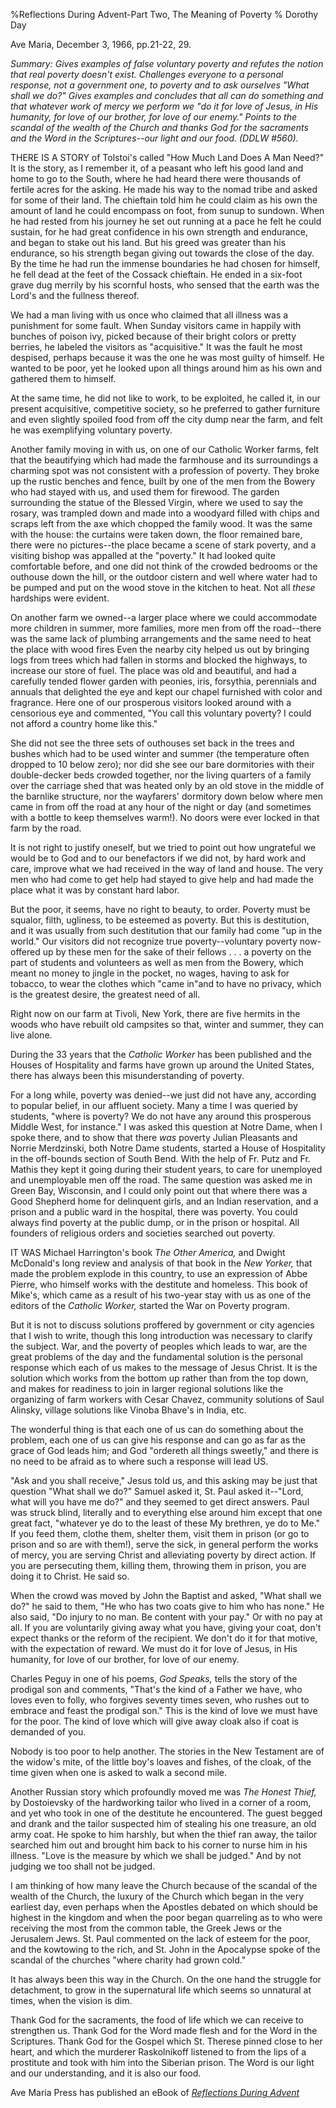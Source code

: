 %Reflections During Advent-Part Two, The Meaning of Poverty
% Dorothy Day

Ave Maria, December 3, 1966, pp.21-22, 29.

*Summary: Gives examples of false voluntary poverty and refutes the
notion that real poverty doesn't exist. Challenges everyone to a
personal response, not a government one, to poverty and to ask ourselves
"What shall we do?" Gives examples and concludes that all can do
something and that whatever work of mercy we perform we "do it for love
of Jesus, in His humanity, for love of our brother, for love of our
enemy." Points to the scandal of the wealth of the Church and thanks God
for the sacraments and the Word in the Scriptures--our light and our
food. (DDLW \#560).*

THERE IS A STORY of Tolstoi's called "How Much Land Does A Man Need?" It
is the story, as I remember it, of a peasant who left his good land and
home to go to the South, where he had heard there were thousands of
fertile acres for the asking. He made his way to the nomad tribe and
asked for some of their land. The chieftain told him he could claim as
his own the amount of land he could encompass on foot, from sunup to
sundown. When he had rested from his journey he set out running at a
pace he felt he could sustain, for he had great confidence in his own
strength and endurance, and began to stake out his land. But his greed
was greater than his endurance, so his strength began giving out towards
the close of the day. By the time he had run the immense boundaries he
had chosen for himself, he fell dead at the feet of the Cossack
chieftain. He ended in a six-foot grave dug merrily by his scornful
hosts, who sensed that the earth was the Lord's and the fullness
thereof.

We had a man living with us once who claimed that all illness was a
punishment for some fault. When Sunday visitors came in happily with
bunches of poison ivy, picked because of their bright colors or pretty
berries, he labeled the visitors as "acquisitive." It was the fault he
most despised, perhaps because it was the one he was most guilty of
himself. He wanted to be poor, yet he looked upon all things around him
as his own and gathered them to himself.

At the same time, he did not like to work, to be exploited, he called
it, in our present acquisitive, competitive society, so he preferred to
gather furniture and even slightly spoiled food from off the city dump
near the farm, and felt he was exemplifying voluntary poverty.

Another family moving in with us, on one of our Catholic Worker farms,
felt that the beautifying which had made the farmhouse and its
surroundings a charming spot was not consistent with a profession of
poverty. They broke up the rustic benches and fence, built by one of the
men from the Bowery who had stayed with us, and used them for firewood.
The garden surrounding the statue of the Blessed Virgin, where we used
to say the rosary, was trampled down and made into a woodyard filled
with chips and scraps left from the axe which chopped the family wood.
It was the same with the house: the curtains were taken down, the floor
remained bare, there were no pictures--the place became a scene of stark
poverty, and a visiting bishop was appalled at the "poverty." It had
looked quite comfortable before, and one did not think of the crowded
bedrooms or the outhouse down the hill, or the outdoor cistern and well
where water had to be pumped and put on the wood stove in the kitchen to
heat. Not all *these* hardships were evident.

On another farm we owned--a larger place where we could accommodate more
children in summer, more families, more men from off the road--there was
the same lack of plumbing arrangements and the same need to heat the
place with wood fires Even the nearby city helped us out by bringing
logs from trees which had fallen in storms and blocked the highways, to
increase our store of fuel. The place was old and beautiful, and had a
carefully tended flower garden with peonies, iris, forsythia, perennials
and annuals that delighted the eye and kept our chapel furnished with
color and fragrance. Here one of our prosperous visitors looked around
with a censorious eye and commented, "You call this voluntary poverty? I
could not afford a country home like this."

She did not see the three sets of outhouses set back in the trees and
bushes which had to be used winter and summer (the temperature often
dropped to 10 below zero); nor did she see our bare dormitories with
their double-decker beds crowded together, nor the living quarters of a
family over the carriage shed that was heated only by an old stove in
the middle of the barnlike structure, nor the wayfarers' dormitory down
below where men came in from off the road at any hour of the night or
day (and sometimes with a bottle to keep themselves warm!). No doors
were ever locked in that farm by the road.

It is not right to justify oneself, but we tried to point out how
ungrateful we would be to God and to our benefactors if we did not, by
hard work and care, improve what we had received in the way of land and
house. The very men who had come to get help had stayed to give help and
had made the place what it was by constant hard labor.

But the poor, it seems, have no right to beauty, to order. Poverty must
be squalor, filth, ugliness, to be esteemed as poverty. But this is
destitution, and it was usually from such destitution that our family
had come "up in the world." Our visitors did not recognize true
poverty--voluntary poverty now-offered up by these men for the sake of
their fellows . . . a poverty on the part of students and volunteers as
well as men from the Bowery, which meant no money to jingle in the
pocket, no wages, having to ask for tobacco, to wear the clothes which
"came in"and to have no privacy, which is the greatest desire, the
greatest need of all.

Right now on our farm at Tivoli, New York, there are five hermits in
the woods who have rebuilt old campsites so that, winter and summer,
they can live alone.

During the 33 years that the *Catholic Worker* has been published and the
Houses of Hospitality and farms have grown up around the United States,
there has always been this misunderstanding of poverty.

For a long while, poverty was denied--we just did not have any,
according to popular belief, in our affluent society. Many a time I was
queried by students, "where is poverty? We do not have any around this
prosperous Middle West, for instance." I was asked this question at
Notre Dame, when I spoke there, and to show that there *was* poverty
Julian Pleasants and Norrie Merdzinski, both Notre Dame students,
started a House of Hospitality in the off-bounds section of South
Bend. With the help of Fr. Putz and Fr. Mathis they kept it going
during their student years, to care for unemployed and
unemployable men off the road. The same question was asked me in
Green Bay, Wisconsin, and I could only point out that where there was a
Good Shepherd home for delinquent girls, and an Indian reservation, and
a prison and a public ward in the hospital, there was poverty. You could
always find poverty at the public dump, or in the prison or hospital.
All founders of religious orders and societies searched out poverty.

IT WAS Michael Harrington's book *The Other America,* and Dwight
McDonald's long review and analysis of that book in the *New*
*Yorker,* that made the problem explode in this country, to use an
expression of Abbe Pierre, who himself works with the destitute and
homeless. This book of Mike's, which came as a result of his two-year
stay with us as one of the editors of the *Catholic Worker,* started the
War on Poverty program.

But it is not to discuss solutions proffered by government or city
agencies that I wish to write, though this long introduction was
necessary to clarify the subject. War, and the poverty of peoples which
leads to war, are the great problems of the day and the fundamental
solution is the personal response which each of us makes to the message
of Jesus Christ. It is the solution which works from the bottom up
rather than from the top down, and makes for readiness to join in larger
regional solutions like the organizing of farm workers with Cesar
Chavez, community solutions of Saul Alinsky, village solutions like
Vinoba Bhave's in India, etc.

The wonderful thing is that each one of us can do something about the
problem, each one of us can give his response and can go as far as the
grace of God leads him; and God "ordereth all things sweetly," and there
is no need to be afraid as to where such a response will lead US.

"Ask and you shall receive," Jesus told us, and this asking may be just
that question "What shall we do?" Samuel asked it, St. Paul asked
it--"Lord, what will you have me do?" and they seemed to get direct
answers. Paul was struck blind, literally and to everything else around
him except that one great fact, "whatever ye do to the least of these My
brethren, ye do to Me." If you feed them, clothe them, shelter them,
visit them in prison (or go to prison and so are with them!), serve the
sick, in general perform the works of mercy, you are serving Christ and
alleviating poverty by direct action. If you are persecuting them,
killing them, throwing them in prison, you are doing it to Christ. He
said so.

When the crowd was moved by John the Baptist and asked, "What shall we
do?" he said to them, "He who has two coats give to him who has none."
He also said, "Do injury to no man. Be content with your pay." Or with
no pay at all. If you are voluntarily giving away what you have, giving
your coat, don't expect thanks or the reform of the recipient. We don't
do it for that motive, with the expectation of reward. We must do it for
love of Jesus, in His humanity, for love of our brother, for love of our
enemy.

Charles Peguy in one of his poems, *God Speaks,* tells the story of the
prodigal son and comments, "That's the kind of a Father we have, who
loves even to folly, who forgives seventy times seven, who rushes out to
embrace and feast the prodigal son." This is the kind of love we must
have for the poor. The kind of love which will give away cloak also if
coat is demanded of you.

Nobody is too poor to help another. The stories in the New Testament are
of the widow's mite, of the little boy's loaves and fishes, of the
cloak, of the time given when one is asked to walk a second mile.

Another Russian story which profoundly moved me was *The Honest
Thief,* by Dostoievsky of the hardworking tailor who lived in a corner of
a room, and yet who took in one of the destitute he encountered. The
guest begged and drank and the tailor suspected him of stealing his one
treasure, an old army coat. He spoke to him harshly, but when the thief
ran away, the tailor searched him out and brought him back to his corner
to nurse him in his illness. "Love is the measure by which we shall be
judged." And by not judging we too shall not be judged.

I am thinking of how many leave the Church because of the scandal of the
wealth of the Church, the luxury of the Church which began in the very
earliest day, even perhaps when the Apostles debated on which should be
highest in the kingdom and when the poor began quarreling as to who were
receiving the most from the common table, the Greek Jews or the
Jerusalem Jews. St. Paul commented on the lack of esteem for the poor,
and the kowtowing to the rich, and St. John in the Apocalypse spoke of
the scandal of the churches "where charity had grown cold."

It has always been this way in the Church. On the one hand the struggle
for detachment, to grow in the supernatural life which seems so
unnatural at times, when the vision is dim.

Thank God for the sacraments, the food of life which we can receive to
strengthen us. Thank God for the Word made flesh and for the Word in the
Scriptures. Thank God for the Gospel which St. Therese pinned close to
her heart, and which the murderer Raskolnikoff listened to from the lips
of a prostitute and took with him into the Siberian prison. The Word is
our light and our understanding, and it is also our food.

Ave Maria Press has published an eBook of [*Reflections During Advent*](https://www.avemariapress.com/product/9781594714160/Reflections-during-Advent-eBook/)